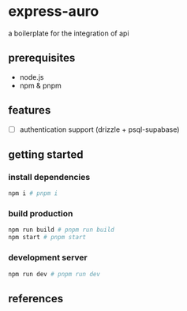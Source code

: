 # express-auro
a boilerplate for the integration of api

## prerequisites
- node.js
- npm & pnpm

## features
- [ ] authentication support (drizzle + psql-supabase)

## getting started
### install dependencies
```bash
npm i # pnpm i
```

### build production
```bash
npm run build # pnpm run build
npm start # pnpm start
```

### development server
```bash
npm run dev # pnpm run dev
```

## references


